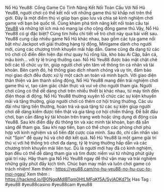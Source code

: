  Nổ Hũ Yeu88: Cổng Game Có Tính Năng Kết Nối Toàn Cầu
 Với Nổ Hũ Yeu88, người chơi có thể kết nối với những game thủ từ khắp nơi trên thế giới. Đây là một điểm thú vị giúp bạn giao lưu và chia sẻ kinh nghiệm chơi game với bạn bè quốc tế. Cùng khám phá tính năng kết nối toàn cầu tại [Yeu88](https://yeu88.cam/) và những lợi ích mà nó mang lại cho cộng đồng game thủ.Vậy, Nổ Hũ Yeu88 có gì đặc biệt? Cùng tìm hiểu chi tiết về trò chơi này qua bài viết sau.
Yeu88 cung cấp nhiều game Nổ Hũ khác nhau, bao gồm các tựa game nổi bật như Jackpot với giải thưởng hàng tỷ đồng, Minigame dành cho người mới, cùng các chương trình khuyến mãi hấp dẫn. Game cũng đa dạng từ các trò chơi cổ điển đến hiện đại như quay hũ rồng lửa, kho báu Ai Cập, bắn cá, mậu binh… với tỷ lệ trúng thưởng cao.
Nổ Hũ Yeu88 được bảo mật chặt chẽ bởi các tổ chức uy tín, giúp người chơi yên tâm về thông tin cá nhân và tài khoản. Bên cạnh đó, hệ thống giao dịch nhanh chóng và uy tín, đảm bảo mọi giao dịch đều được xử lý một cách an toàn và minh bạch.
Với giao diện thân thiện và âm thanh sống động, Nổ Hũ Yeu88 mang đến trải nghiệm chơi game thú vị, tạo cảm giác chân thực và vui vẻ cho người tham gia. Người chơi cũng có thể dễ dàng chơi trên nhiều thiết bị khác nhau, từ máy tính đến điện thoại di động.
Nổ Hũ Yeu88 thường xuyên tổ chức các sự kiện khuyến mãi và tặng thưởng, giúp người chơi có thêm cơ hội trúng thưởng. Các ưu đãi như tặng tiền thưởng, hoàn trả và quà tặng từ các sự kiện giúp người chơi dễ dàng kiếm được tiền thật và gia tăng cơ hội chiến thắng.
Để bắt đầu chơi, bạn cần đăng ký tài khoản trên trang web hoặc ứng dụng di động của Yeu88. Sau khi điền đầy đủ thông tin và xác minh tài khoản, bạn đã sẵn sàng để tham gia.
Sau khi nạp tiền, bạn có thể chọn các phòng chơi phù hợp với kinh nghiệm và số tiền đặt cược của mình. Sau đó, chỉ cần nhấn vào nút “Spin” để quay hũ và chờ đợi kết quả.
Nổ Hũ Yeu88 là một game giải trí thú vị với hệ thống trò chơi đa dạng, tỷ lệ trúng thưởng hấp dẫn và các chương trình khuyến mãi liên tục. Dù là người mới hay đã có kinh nghiệm, bạn đều có thể dễ dàng tham gia và tìm được niềm vui từ những phút giây giải trí này. Hãy tham gia Nổ Hũ Yeu88 ngay để thử vận may và trải nghiệm những giây phút đầy kịch tính. Chúc bạn may mắn và luôn chơi game có trách nhiệm!
Xem thêm : https://yeu88.cam/no-hu-yeu88-no-hu-cuc-to-moi-ngay/
Xem thêm : https://hackmd.io/@0NgqMdlBTqm0HtLMFqKf5A/SylAOKd71x
Has Tag : #yeu88 #yeu88casino #yeu88cam #yeu88
